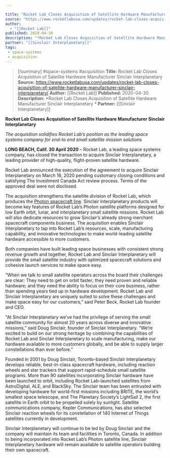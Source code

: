 ```yaml
---

title: "Rocket Lab Closes Acquisition of Satellite Hardware Manufacturer Sinclair Interplanetary "
source: "https://www.rocketlabusa.com/updates/rocket-lab-closes-acquisition-of-satellite-hardware-manufacturer-sinclair-interplanetary/"
author:
  - "[[Rocket Lab]]"
published: 2020-04-30
description: "*Rocket Lab Closes Acquisition of Satellite Hardware Manufacturer Sinclair Interplanetary *"
partner: "[[Sinclair Interplanetary]]"
tags:
 - space-systems
 - acquisition
---
```

>[!summary]
#space-systems #acquisition
**Title:** Rocket Lab Closes Acquisition of Satellite Hardware Manufacturer Sinclair Interplanetary 
**Source:** https://www.rocketlabusa.com/updates/rocket-lab-closes-acquisition-of-satellite-hardware-manufacturer-sinclair-interplanetary/
**Author:** [[Rocket Lab]]
**Published:** 2020-04-30
**Description:** *Rocket Lab Closes Acquisition of Satellite Hardware Manufacturer Sinclair Interplanetary *
**Partner:** [[Sinclair Interplanetary]]

**Rocket Lab Closes Acquisition of Satellite Hardware Manufacturer Sinclair Interplanetary** 

*The acquisition solidifies Rocket Lab’s position as the leading space systems company for end-to end small satellite mission solutions*

**LONG BEACH, Calif. 30 April 2020** – Rocket Lab, a leading space systems company, has closed the transaction to acquire Sinclair Interplanetary, a leading provider of high-quality, flight-proven satellite hardware.

Rocket Lab announced the execution of the agreement to acquire Sinclair Interplanetary on March 16, 2020 pending customary closing conditions and satisfying The Investment Canada Act review process. Terms of the approved deal were not disclosed.

The acquisition strengthens the satellite division of Rocket Lab, which produces the [Photon spacecraft line](https://www.rocketlabusa.com/satellites/). Sinclair Interplanetary products will become key features of Rocket Lab’s Photon satellite platforms designed for low Earth orbit, lunar, and interplanetary small satellite missions. Rocket Lab will also dedicate resources to grow Sinclair’s already strong merchant spacecraft components business. The acquisition enables Sinclair Interplanetary to tap into Rocket Lab’s resources, scale, manufacturing capability, and innovative technologies to make world-leading satellite hardware accessible to more customers.

Both companies have built leading space businesses with consistent strong revenue growth and together, Rocket Lab and Sinclair Interplanetary will provide the small satellite industry with optimized spacecraft solutions and cohesive launch services to make space easy.

“When we talk to small satellite operators across the board their challenges are clear: They need to get on orbit faster; they need proven and reliable hardware; and they need the ability to focus on their core business, rather than spending years tied up in hardware development. Rocket Lab and Sinclair Interplanetary are uniquely suited to solve these challenges and make space easy for our customers,” said Peter Beck, Rocket Lab founder and CEO.

"At Sinclair Interplanetary we’ve had the privilege of serving the small satellite community for almost 20 years across diverse and innovative missions,” said Doug Sinclair, founder of Sinclair Interplanetary. “We’re excited to build on our strong heritage by combining the capabilities of Rocket Lab and Sinclair Interplanetary to scale manufacturing, make our hardware available to more customers globally, and be able to supply larger constellations than ever before.”

Founded in 2001 by Doug Sinclair, Toronto-based Sinclair Interplanetary develops reliable, best-in-class spacecraft hardware, including reaction wheels and star trackers that support rapid-schedule small satellite programs. More than 90 satellites incorporating Sinclair hardware have been launched to orbit, including Rocket Lab-launched satellites from AstroDigital, ALE, and BlackSky. The Sinclair team has been entrusted with developing hardware for world-first missions including BRITE, the world’s smallest space telescope, and The Planetary Society’s LightSail 2, the first satellite in Earth orbit to be propelled solely by sunlight. Satellite communications company, Kepler Communications, has also selected Sinclair reaction wheels for its constellation of 140 Internet of Things satellites currently in development.

Sinclair Interplanetary will continue to be led by Doug Sinclair and the company will maintain its team and facilities in Toronto, Canada. In addition to being incorporated into Rocket Lab’s Photon satellite line, Sinclair Interplanetary hardware will remain available to satellite operators building their own spacecraft.
